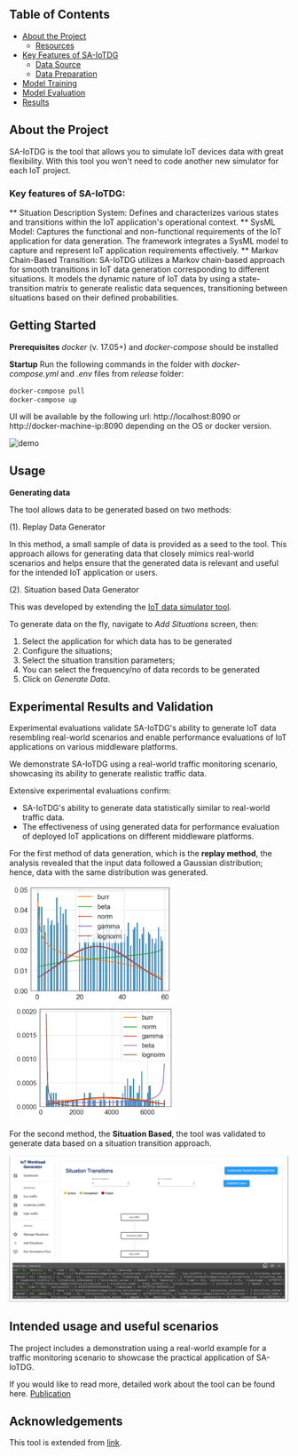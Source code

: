 ## Table of Contents

- [About the Project](#about-the-project)
  - [Resources](#resources) 
- [Key Features of SA-IoTDG](#features)
  - [Data Source](#data-origin)
  - [Data Preparation](#data-preparation)
- [Model Training](#training)
- [Model Evaluation](#model-evaluation)
- [Results](#results)


## About the Project

SA-IoTDG is the tool that allows you to simulate IoT devices data with great flexibility. With this tool you won't need to code another new simulator for each IoT project.

### Key features of SA-IoTDG:

** Situation Description System: Defines and characterizes various states and transitions within the IoT application's operational context.
** SysML Model: Captures the functional and non-functional requirements of the IoT application for data generation. The framework integrates a SysML model to capture and represent IoT application requirements effectively.
** Markov Chain-Based Transition: SA-IoTDG utilizes a Markov chain-based approach for smooth transitions in IoT data generation corresponding to different situations. It models the dynamic nature of IoT data by using a state-transition matrix to generate realistic data sequences, transitioning between situations based on their defined probabilities.

## Getting Started

**Prerequisites**
*docker* (v. 17.05+) and *docker-compose* should be installed

**Startup**
Run the following commands in the folder with *docker-compose.yml* and *.env* files from *release* folder:

    docker-compose pull
    docker-compose up

UI will be available by the following url:
http://localhost:8090 or http://docker-machine-ip:8090
depending on the OS or docker version.

![demo](https://user-images.githubusercontent.com/4072962/38543721-023134b4-3cae-11e8-8e97-ee6468771e2a.gif)

##  Usage

**Generating data**

The tool allows data to be generated based on two methods:

(1). Replay Data Generator

In this method, a small sample of data is provided as a seed to the tool. This approach allows for generating data that closely mimics real-world scenarios and helps ensure that the generated data is relevant and useful for the intended IoT
application or users.

(2). Situation based Data Generator 

This was developed by extending the [IoT data simulator tool](https://github.com/IBA-Group-IT/IoT-data-simulator/). 

To generate data on the fly, navigate to *Add Situations* screen, then:

   1. Select the application for which data has to be generated
   2. Configure the situations;
   3. Select the situation transition parameters;
   4. You can select the frequency/no of data records to be generated
   5. Click on *Generate Data*. 
   
## Experimental Results and Validation

Experimental evaluations validate SA-IoTDG's ability to generate IoT data resembling real-world scenarios and enable performance evaluations of IoT applications on various middleware platforms.

We demonstrate SA-IoTDG using a real-world traffic monitoring scenario, showcasing its ability to generate realistic traffic data.

Extensive experimental evaluations confirm:
* SA-IoTDG's ability to generate data statistically similar to real-world traffic data.
* The effectiveness of using generated data for performance evaluation of deployed IoT applications on different middleware platforms.

For the first method of data generation, which is the **replay method**, the analysis revealed that the input data followed a Gaussian distribution; hence, data with the same distribution was generated.

<p float="left">
  <img src="ExperimentalResults/gen_data_fit.png" width="300" />
  <img src="ExperimentalResults/metro_data_fit.png" width="300" /> 
</p>

For the second method, the **Situation Based**, the tool was validated to generate data based on a situation transition approach.

![SitDataGen](ExperimentalResults/SituationBasedDataGen.png)

## Intended usage and useful scenarios

The project includes a demonstration using a real-world example for a traffic monitoring scenario to showcase the practical application of SA-IoTDG.

If you would like to read more, detailed work about the tool can be found here. [Publication](https://www.mdpi.com/1424-8220/23/1/7)

## Acknowledgements

This tool is extended from [link](https://github.com/IBA-Group-IT/IoT-data-simulator/).
